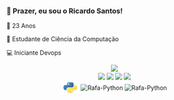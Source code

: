 ### 👤  Prazer, eu sou o Ricardo Santos! 

🎈  23 Anos

📕  Estudante de Ciência da Computação

💻  Iniciante Devops

<div align="center">
  <a href="https://github.com/ricardosantos99">
  <img height="180em" src="https://github-readme-stats.vercel.app/api?username=ricardosantos99&show_icons=true&theme=dark&include_all_commits=true&count_private=true"/>
</div>
 
 <div align="center"> 
  <a href="https://www.instagram.com/ricardosantoos99/" target="_blank"><img src="https://img.shields.io/badge/-Instagram-%23E4405F?style=for-the-badge&logo=instagram&logoColor=white" target="_blank"></a>
   <a href = "mailto:ricardosantos.410@hotmail.com"><img src="https://img.shields.io/badge/-Gmail-%23333?style=for-the-badge&logo=gmail&logoColor=white" target="_blank"></a>
  <a href = "https://www.facebook.com/ricardo.santos.3388" target="_blank"><img src="https://img.shields.io/badge/Facebook-1877F2?style=for-the-badge&logo=facebook&logoColor=white"></a>
  <a href="https://www.linkedin.com/in/ricardo-santos-130837238/" target="_blank"><img src="https://img.shields.io/badge/-LinkedIn-%230077B5?style=for-the-badge&logo=linkedin&logoColor=white" target="_blank"></a> 

 </div>
 

<div align="center">
  <img align="center" alt="Rafa-Python" height="30" width="40" src="https://raw.githubusercontent.com/devicons/devicon/master/icons/python/python-original.svg">
  <img align="center" alt="Rafa-Python" height="30" width="40" src="https://cdn.jsdelivr.net/gh/devicons/devicon/icons/java/java-original.svg" />
  <img align="center" alt="Rafa-Python" height="30" width="40" src="https://cdn.jsdelivr.net/gh/devicons/devicon/icons/mysql/mysql-original-wordmark.svg" />
  </div>
